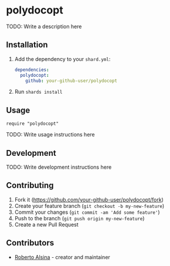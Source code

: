 # polydocopt

TODO: Write a description here

## Installation

1. Add the dependency to your `shard.yml`:

   ```yaml
   dependencies:
     polydocopt:
       github: your-github-user/polydocopt
   ```

2. Run `shards install`

## Usage

```crystal
require "polydocopt"
```

TODO: Write usage instructions here

## Development

TODO: Write development instructions here

## Contributing

1. Fork it (<https://github.com/your-github-user/polydocopt/fork>)
2. Create your feature branch (`git checkout -b my-new-feature`)
3. Commit your changes (`git commit -am 'Add some feature'`)
4. Push to the branch (`git push origin my-new-feature`)
5. Create a new Pull Request

## Contributors

- [Roberto Alsina](https://github.com/your-github-user) - creator and maintainer
